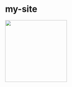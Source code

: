 # my-site

<a href="https://nodejs.org/en/">
  <img src="https://user-images.githubusercontent.com/91525166/202927069-51d3061a-e618-499f-a653-8ee3a90af5ff.png" width='200'>
</a>
